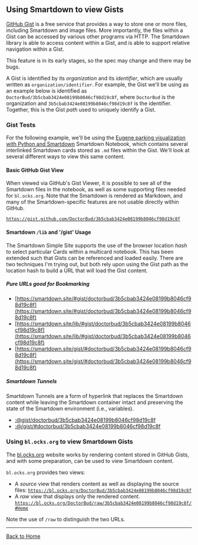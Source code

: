 ## Using Smartdown to view Gists

[GitHub Gist](https://help.github.com/articles/about-gists/) is a free service that provides a way to store one or more files, including Smartdown and image files. More importantly, the files within a Gist can be accessed by various other programs via HTTP. The Smartdown library is able to access content within a Gist, and is able to support relative navigation within a Gist.

This feature is in its early stages, so the spec may change and there may be bugs.

A Gist is identified by its *organization* and its *identifier*, which are usually written as `organization/identifier`. For example, the Gist we'll be using as an example below is identified as `DoctorBud/3b5cbab3424e08199b8046cf98d19c8f`, where `DoctorBud` is the organization and `3b5cbab3424e08199b8046cf98d19c8f` is the identifier. Together, this is the Gist *path* used to uniquely identify a Gist.

### Gist Tests

For the following example, we'll be using the [Eugene parking visualization with Python and Smartdown](https://gist.github.com/DoctorBud/3b5cbab3424e08199b8046cf98d19c8f) Smartdown Notebook, which contains several interlinked Smartdown cards stored as `.md` files within the Gist. We'll look at several different ways to view this same content.


#### Basic GitHub Gist View

When viewed via GitHub's Gist Viewer, it is possible to see all of the Smartdown files in the notebook, as well as some supporting files needed for `bl.ocks.org`. Note that the Smartdown is rendered as Markdown, and many of the Smartdown-specific features are not usable directly within GitHub.

[`https://gist.github.com/DoctorBud/3b5cbab3424e08199b8046cf98d19c8f`](https://gist.github.com/DoctorBud/3b5cbab3424e08199b8046cf98d19c8f)


#### Smartdown `/lib` and '/gist' Usage

The Smartdown Simple Site supports the use of the browser location *hash* to select particular Cards within a multicard notebook. This has been extended such that Gists can be referenced and loaded easily. There are two techniques I'm trying out, but both rely upon using the Gist path as the location hash to build a URL that will load the Gist content.


##### Pure URLs good for Bookmarking

- [https://smartdown.site/#gist/doctorbud/3b5cbab3424e08199b8046cf98d19c8f](https://smartdown.site/#gist/doctorbud/3b5cbab3424e08199b8046cf98d19c8f)
- [https://smartdown.site/lib/#gist/doctorbud/3b5cbab3424e08199b8046cf98d19c8f](https://smartdown.site/lib/#gist/doctorbud/3b5cbab3424e08199b8046cf98d19c8f)
- [https://smartdown.site/gist/#doctorbud/3b5cbab3424e08199b8046cf98d19c8f](https://smartdown.site/gist/#doctorbud/3b5cbab3424e08199b8046cf98d19c8f)


##### Smartdown Tunnels

Smartdown Tunnels are a form of hyperlink that replaces the Smartdown content while leaving the Smartdown container intact and preserving the state of the Smartdown environment (i.e., variables).

- [:@gist/doctorbud/3b5cbab3424e08199b8046cf98d19c8f](:@gist/doctorbud/3b5cbab3424e08199b8046cf98d19c8f)
- [:@/gist/#doctorbud/3b5cbab3424e08199b8046cf98d19c8f](:@/gist/#doctorbud/3b5cbab3424e08199b8046cf98d19c8f)


### Using `bl.ocks.org` to view Smartdown Gists

The [bl.ocks.org](https://bl.ocks.org) website works by rendering content stored in GitHub Gists, and with some preparation, can be used to view Smartdown content.

`bl.ocks.org` provides two views:

- A *source* view that renders content as well as displaying the source files: [`https://bl.ocks.org/DoctorBud/3b5cbab3424e08199b8046cf98d19c8f`](https://bl.ocks.org/DoctorBud/3b5cbab3424e08199b8046cf98d19c8f)
- A *raw* view that displays only the rendered content. [`https://bl.ocks.org/DoctorBud/raw/3b5cbab3424e08199b8046cf98d19c8f/#Home`](https://bl.ocks.org/DoctorBud/raw/3b5cbab3424e08199b8046cf98d19c8f/#Home)

Note the use of `/raw` to distinguish the two URLs.


---

[Back to Home](:@Home)


